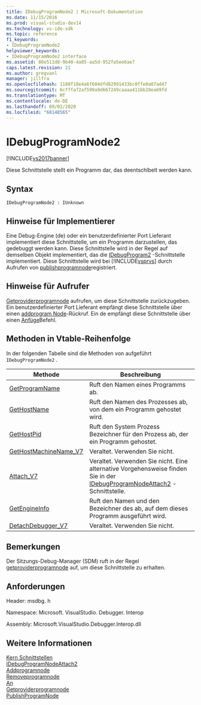 ```yaml
---
title: IDebugProgramNode2 | Microsoft-Dokumentation
ms.date: 11/15/2016
ms.prod: visual-studio-dev14
ms.technology: vs-ide-sdk
ms.topic: reference
f1_keywords:
- IDebugProgramNode2
helpviewer_keywords:
- IDebugProgramNode2 interface
ms.assetid: 80e511d8-9b40-4a85-aa5d-952fa5ee6ae7
caps.latest.revision: 21
ms.author: gregvanl
manager: jillfra
ms.openlocfilehash: 1188f18e4a6f604dfd82991433bc0ffe0a07ad47
ms.sourcegitcommit: 6cfffa72af599a9d667249caaaa411bb28ea69fd
ms.translationtype: MT
ms.contentlocale: de-DE
ms.lasthandoff: 09/02/2020
ms.locfileid: "68148565"
---
```

# <a name="idebugprogramnode2"></a>IDebugProgramNode2
[!INCLUDE[vs2017banner](../../../includes/vs2017banner.md)]

Diese Schnittstelle stellt ein Programm dar, das deentschlbelt werden kann.  
  
## <a name="syntax"></a>Syntax  
  
```  
IDebugProgramNode2 : IUnknown  
```  
  
## <a name="notes-for-implementers"></a>Hinweise für Implementierer  
 Eine Debug-Engine (de) oder ein benutzerdefinierter Port Lieferant implementiert diese Schnittstelle, um ein Programm darzustellen, das gedebuggt werden kann. Diese Schnittstelle wird in der Regel auf demselben Objekt implementiert, das die [IDebugProgram2](../../../extensibility/debugger/reference/idebugprogram2.md) -Schnittstelle implementiert. Diese Schnittstelle wird bei [!INCLUDE[vsprvs](../../../includes/vsprvs-md.md)] durch Aufrufen von [publishprogramnode](../../../extensibility/debugger/reference/idebugprogrampublisher2-publishprogramnode.md)registriert.  
  
## <a name="notes-for-callers"></a>Hinweise für Aufrufer  
 [Getproviderprogramnode](../../../extensibility/debugger/reference/idebugprogramprovider2-getproviderprogramnode.md) aufrufen, um diese Schnittstelle zurückzugeben. Ein benutzerdefinierter Port Lieferant empfängt diese Schnittstelle über einen [addprogram Node](../../../extensibility/debugger/reference/idebugportnotify2-addprogramnode.md)-Rückruf. Ein de empfängt diese Schnittstelle über einen [Anfüge](../../../extensibility/debugger/reference/idebugengine2-attach.md)Befehl.  
  
## <a name="methods-in-vtable-order"></a>Methoden in Vtable-Reihenfolge  
 In der folgenden Tabelle sind die Methoden von aufgeführt `IDebugProgramNode2` .  
  
|Methode|Beschreibung|  
|------------|-----------------|  
|[GetProgramName](../../../extensibility/debugger/reference/idebugprogramnode2-getprogramname.md)|Ruft den Namen eines Programms ab.|  
|[GetHostName](../../../extensibility/debugger/reference/idebugprogramnode2-gethostname.md)|Ruft den Namen des Prozesses ab, von dem ein Programm gehostet wird.|  
|[GetHostPid](../../../extensibility/debugger/reference/idebugprogramnode2-gethostpid.md)|Ruft den System Prozess Bezeichner für den Prozess ab, der ein Programm gehostet.|  
|[GetHostMachineName_V7](../../../extensibility/debugger/reference/idebugprogramnode2-gethostmachinename-v7.md)|Veraltet. Verwenden Sie nicht.|  
|[Attach_V7](../../../extensibility/debugger/reference/idebugprogramnode2-attach-v7.md)|Veraltet. Verwenden Sie nicht. Eine alternative Vorgehensweise finden Sie in der [IDebugProgramNodeAttach2](../../../extensibility/debugger/reference/idebugprogramnodeattach2.md) -Schnittstelle.|  
|[GetEngineInfo](../../../extensibility/debugger/reference/idebugprogramnode2-getengineinfo.md)|Ruft den Namen und den Bezeichner des ab, auf dem dieses Programm ausgeführt wird.|  
|[DetachDebugger_V7](../../../extensibility/debugger/reference/idebugprogramnode2-detachdebugger-v7.md)|Veraltet. Verwenden Sie nicht.|  
  
## <a name="remarks"></a>Bemerkungen  
 Der Sitzungs-Debug-Manager (SDM) ruft in der Regel [getproviderprogramnode](../../../extensibility/debugger/reference/idebugprogramprovider2-getproviderprogramnode.md) auf, um diese Schnittstelle zu erhalten.  
  
## <a name="requirements"></a>Anforderungen  
 Header: msdbg. h  
  
 Namespace: Microsoft. VisualStudio. Debugger. Interop  
  
 Assembly: Microsoft.VisualStudio.Debugger.Interop.dll  
  
## <a name="see-also"></a>Weitere Informationen  
 [Kern Schnittstellen](../../../extensibility/debugger/reference/core-interfaces.md)   
 [IDebugProgramNodeAttach2](../../../extensibility/debugger/reference/idebugprogramnodeattach2.md)   
 [Addprogramnode](../../../extensibility/debugger/reference/idebugportnotify2-addprogramnode.md)   
 [Removeprogramnode](../../../extensibility/debugger/reference/idebugportnotify2-removeprogramnode.md)   
 [An](../../../extensibility/debugger/reference/idebugengine2-attach.md)   
 [Getproviderprogramnode](../../../extensibility/debugger/reference/idebugprogramprovider2-getproviderprogramnode.md)   
 [PublishProgramNode](../../../extensibility/debugger/reference/idebugprogrampublisher2-publishprogramnode.md)
